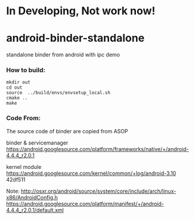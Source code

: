 
In Developing, Not work now!
=========================

android-binder-standalone
=========================

standalone binder from android with ipc demo

### How to build:

```
mkdir out
cd out
source  ../build/envs/envsetup_local.sh 
cmake ..
make
```

### Code From:

The source code of binder are copied from ASOP

binder & servicemanager
https://android.googlesource.com/platform/frameworks/native/+/android-4.4.4_r2.0.1

kernel module
https://android.googlesource.com/kernel/common/+log/android-3.10
42df511

Note:
http://osxr.org/android/source/system/core/include/arch/linux-x86/AndroidConfig.h
https://android.googlesource.com/platform/manifest/+/android-4.4.4_r2.0.1/default.xml